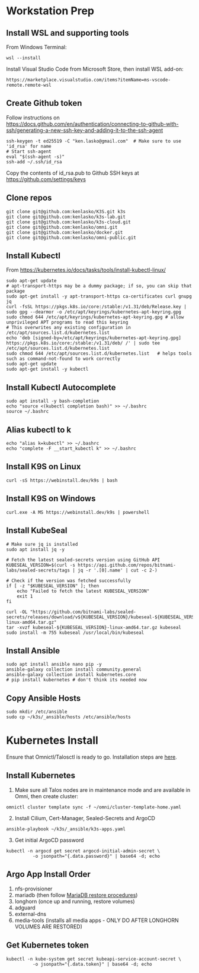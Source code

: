 # Workstation Prep
## Install WSL and supporting tools
From Windows Terminal:
```
wsl --install
```

Install Visual Studio Code from Microsoft Store, then install WSL add-on:
```
https://marketplace.visualstudio.com/items?itemName=ms-vscode-remote.remote-wsl
```

## Create Github token
Follow instructions on https://docs.github.com/en/authentication/connecting-to-github-with-ssh/generating-a-new-ssh-key-and-adding-it-to-the-ssh-agent
```
ssh-keygen -t ed25519 -C "ken.lasko@gmail.com"  # Make sure to use 'id_rsa' for name 
# Start ssh-agent
eval "$(ssh-agent -s)"
ssh-add ~/.ssh/id_rsa
```
Copy the contents of id_rsa.pub to Github SSH keys at https://github.com/settings/keys

## Clone repos
```
git clone git@github.com:kenlasko/K3S.git k3s
git clone git@github.com:kenlasko/k3s-lab.git
git clone git@github.com:kenlasko/k3s-cloud.git
git clone git@github.com:kenlasko/omni.git
git clone git@github.com:kenlasko/docker.git
git clone git@github.com:kenlasko/omni-public.git
```

## Install Kubectl
From https://kubernetes.io/docs/tasks/tools/install-kubectl-linux/
```
sudo apt-get update
# apt-transport-https may be a dummy package; if so, you can skip that package
sudo apt-get install -y apt-transport-https ca-certificates curl gnupg jq
curl -fsSL https://pkgs.k8s.io/core:/stable:/v1.31/deb/Release.key | sudo gpg --dearmor -o /etc/apt/keyrings/kubernetes-apt-keyring.gpg
sudo chmod 644 /etc/apt/keyrings/kubernetes-apt-keyring.gpg # allow unprivileged APT programs to read this keyring
# This overwrites any existing configuration in /etc/apt/sources.list.d/kubernetes.list
echo 'deb [signed-by=/etc/apt/keyrings/kubernetes-apt-keyring.gpg] https://pkgs.k8s.io/core:/stable:/v1.31/deb/ /' | sudo tee /etc/apt/sources.list.d/kubernetes.list
sudo chmod 644 /etc/apt/sources.list.d/kubernetes.list   # helps tools such as command-not-found to work correctly
sudo apt-get update
sudo apt-get install -y kubectl
```

## Install Kubectl Autocomplete
```
sudo apt install -y bash-completion
echo "source <(kubectl completion bash)" >> ~/.bashrc
source ~/.bashrc
```

## Alias kubectl to k
```
echo "alias k=kubectl" >> ~/.bashrc
echo "complete -F __start_kubectl k" >> ~/.bashrc
```

## Install K9S on Linux
```
curl -sS https://webinstall.dev/k9s | bash
```

## Install K9S on Windows
```
curl.exe -A MS https://webinstall.dev/k9s | powershell
```

## Install KubeSeal
```
# Make sure jq is installed
sudo apt install jq -y

# Fetch the latest sealed-secrets version using GitHub API
KUBESEAL_VERSION=$(curl -s https://api.github.com/repos/bitnami-labs/sealed-secrets/tags | jq -r '.[0].name' | cut -c 2-)

# Check if the version was fetched successfully
if [ -z "$KUBESEAL_VERSION" ]; then
    echo "Failed to fetch the latest KUBESEAL_VERSION"
    exit 1
fi

curl -OL "https://github.com/bitnami-labs/sealed-secrets/releases/download/v${KUBESEAL_VERSION}/kubeseal-${KUBESEAL_VERSION}-linux-amd64.tar.gz"
tar -xvzf kubeseal-${KUBESEAL_VERSION}-linux-amd64.tar.gz kubeseal
sudo install -m 755 kubeseal /usr/local/bin/kubeseal
```

## Install Ansible
```
sudo apt install ansible nano pip -y
ansible-galaxy collection install community.general
ansible-galaxy collection install kubernetes.core
# pip install kubernetes # don't think its needed now
```

## Copy Ansible Hosts
```
sudo mkdir /etc/ansible
sudo cp ~/k3s/_ansible/hosts /etc/ansible/hosts
```

# Kubernetes Install
Ensure that Omnictl/Talosctl is ready to go. Installation steps are [here](https://github.com/kenlasko/omni/).
## Install Kubernetes
1. Make sure all Talos nodes are in maintenance mode and are available in Omni, then create cluster:
```
omnictl cluster template sync -f ~/omni/cluster-template-home.yaml
```
2. Install Cilium, Cert-Manager, Sealed-Secrets and ArgoCD
```
ansible-playbook ~/k3s/_ansible/k3s-apps.yaml
```
3. Get initial ArgoCD password
```
kubectl -n argocd get secret argocd-initial-admin-secret \
          -o jsonpath="{.data.password}" | base64 -d; echo
```

## Argo App Install Order
1. nfs-provisioner
2. mariadb (then follow [MariaDB restore procedures](mariadb/README.md))
3. longhorn (once up and running, restore volumes)
4. adguard
5. external-dns
6. media-tools (installs all media apps - ONLY DO AFTER LONGHORN VOLUMES ARE RESTORED)

## Get Kubernetes token
```
kubectl -n kube-system get secret kubeapi-service-account-secret \
          -o jsonpath="{.data.token}" | base64 -d; echo
```

